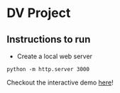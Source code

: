 # DV Project
## Instructions to run

- Create a local web server
```
python -m http.server 3000
```

Checkout the interactive demo [here](https://parth576.github.io/DV-Project/)!

